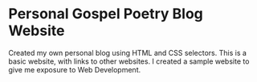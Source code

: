 # Personal Gospel Poetry Blog Website
Created my own personal blog using HTML and CSS selectors. This is a basic website, with links to other websites. I created a sample website to give me exposure to Web Development.
